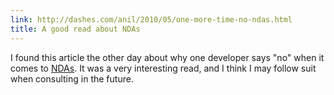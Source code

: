 ```yaml
---
link: http://dashes.com/anil/2010/05/one-more-time-no-ndas.html
title: A good read about NDAs
---
```


I found this article the other day about why one developer says "no" when it
comes to [NDAs](http://en.wikipedia.org/wiki/Non-disclosure_agreement). It
was a very interesting read, and I think I may follow suit when consulting in
the future.

